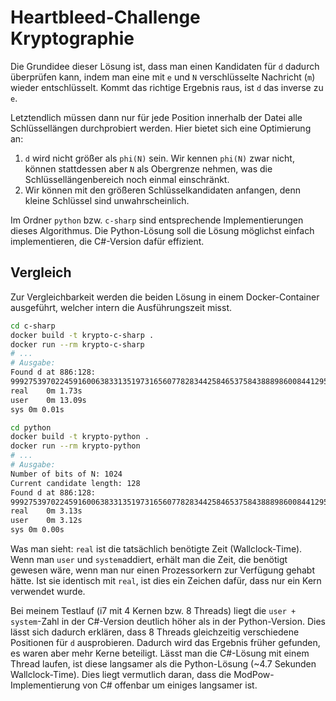 # Heartbleed-Challenge Kryptographie

Die Grundidee dieser Lösung ist, dass man einen Kandidaten für `d` dadurch überprüfen kann, indem man eine mit `e` und `N` verschlüsselte Nachricht (`m`) wieder entschlüsselt. Kommt das richtige Ergebnis raus, ist `d` das inverse zu `e`.

Letztendlich müssen dann nur für jede Position innerhalb der Datei alle Schlüssellängen durchprobiert werden. Hier bietet sich eine Optimierung an:
1. `d` wird nicht größer als `phi(N)` sein. Wir kennen `phi(N)` zwar nicht, können stattdessen aber `N` als Obergrenze nehmen, was die Schlüssellängenbereich noch einmal einschränkt.
2. Wir können mit den größeren Schlüsselkandidaten anfangen, denn kleine Schlüssel sind unwahrscheinlich.

Im Ordner `python` bzw. `c-sharp` sind entsprechende Implementierungen dieses Algorithmus. Die Python-Lösung soll die Lösung möglichst einfach implementieren, die C#-Version dafür effizient.

## Vergleich
Zur Vergleichbarkeit werden die beiden Lösung in einem Docker-Container ausgeführt, welcher intern die Ausführungszeit misst.

```bash
cd c-sharp
docker build -t krypto-c-sharp .
docker run --rm krypto-c-sharp
# ...
# Ausgabe:
Found d at 886:128:
99927539702245916006383313519731656077828344258465375843888986008441295110874393258182025248720868292157071412441117118926508755556467311797191399024923918816071461009813484236652211423670107073264735642406057828993776773259251528156154234594052633158521143237899740605674695654985213105621487297133889842467
real	0m 1.73s
user	0m 13.09s
sys	0m 0.01s
```

```bash
cd python
docker build -t krypto-python .
docker run --rm krypto-python
# ...
# Ausgabe:
Number of bits of N: 1024
Current candidate length: 128
Found d at 886:128:
99927539702245916006383313519731656077828344258465375843888986008441295110874393258182025248720868292157071412441117118926508755556467311797191399024923918816071461009813484236652211423670107073264735642406057828993776773259251528156154234594052633158521143237899740605674695654985213105621487297133889842467
real	0m 3.13s
user	0m 3.12s
sys	0m 0.00s
```

Was man sieht: `real` ist die tatsächlich benötigte Zeit (Wallclock-Time). Wenn man `user` und `system`addiert, erhält man die Zeit, die benötigt gewesen wäre, wenn man nur einen Prozessorkern zur Verfügung gehabt hätte. Ist sie identisch mit `real`, ist dies ein Zeichen dafür, dass nur ein Kern verwendet wurde.

Bei meinem Testlauf (i7 mit 4 Kernen bzw. 8 Threads) liegt die `user + system`-Zahl in der C#-Version deutlich höher als in der Python-Version. Dies lässt sich dadurch erklären, dass 8 Threads gleichzeitig verschiedene Positionen für `d` ausprobieren. Dadurch wird das Ergebnis früher gefunden, es waren aber mehr Kerne beteiligt. Lässt man die C#-Lösung mit einem Thread laufen, ist diese langsamer als die Python-Lösung (~4.7 Sekunden Wallclock-Time). Dies liegt vermutlich daran, dass die ModPow-Implementierung von C# offenbar um einiges langsamer ist.
